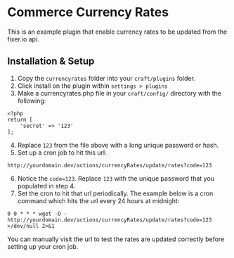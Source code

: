 # Commerce Currency Rates

This is an example plugin that enable currency rates to be updated from the fixer.io api.

## Installation & Setup

1. Copy the `currencyrates` folder into your `craft/plugins` folder.
2. Click install on the plugin within `settings > plugins`
3. Make a currencyrates.php file in your `craft/config/` directory with the following:

```
<?php
return [
    'secret' => '123'
];
```
4. Replace `123` from the file above with a long unique password or hash.
5. Set up a cron job to hit this url:

```
http://yourdomain.dev/actions/currencyRates/update/rates?code=123
```
6. Notice the `code=123`. Replace `123` with the unique password that you populated in step 4.
7. Set the cron to hit that url periodically. The example below is a cron command which hits the url every 24 hours at midnight:

```
0 0 * * * wget -O - http://yourdomain.dev/actions/currencyRates/update/rates?code=123 >/dev/null 2>&1
```

You can manually visit the url to test the rates are updated correctly before setting up your cron job.

